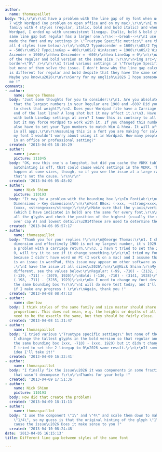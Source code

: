```yaml
---
author:
  name: thomaspaillot
body: "Hi,\r\n\r\nI have a problem with the line gap of my font when using it on windows
  7 with Wordpad (no problem on open office and on my mac).\r\n\r\nI made a  font
  family with 4 styles (regular, italic, bold and bold italic) and when I use it with
  Wordpad, I ended up with unconsistent linegap. Italic, bold & bold italic have the
  same line gap but regular has a larger one.\r\n<!--break-->\r\nI use Fontlab to
  made the font and my settings in \"Truetype Specific metrics\" are the same for
  all 4 styles (see below).\r\n\r\nOS/2 TypoAscender = 1600\r\nOS/2 TypoDescender
  = -500\r\nOS/2 TypoLineGap = 400\r\nOS/2 WinAscent = 1900\r\nOS/2 WinDescent = -600\r\nhhea
  Ascender = 1900\r\nhhea Descender = -600\r\nhhea LineGap = 0\r\n\r\nA screenshot
  of the regular and bold version at the same size :\r\n\r\n<img src=\"http://f.cl.ly/items/1i3E2C0Y1F0T2c3d3V31/linegap-problem.png\"
  border=\"0\" />\r\n\r\nI tried various settings in \"Truetype Specific metrics\"
  but none of them solve the issue. I don't know why the line gap calculated by wordpad
  is different for regular and bold despite that they have the same settings\u2026
  Maybe you know\u2026\r\n\r\nSorry for my english\u2026 I hope someone could help
  me !"
comments:
- author:
    name: George Thomas
  body: "Just some thoughts for you to consider:\r\n1. Are you absolutely certain
    that the largest numbers in your Regular are 1900 and -600? Did you do a Recalculation
    to check that weight?\r\n2. Does your Wordpad file have a Carriage Return at the
    end of the last line? A long shot but it may affect it.\r\n3. Have you tried it
    with both LineGap settings at zero? I know this is contrary to all recommendations
    but it may force Wordpad to work with it. If you changed this number you would
    also have to set your Typo numbers to match Win & hhea. It will affect your output
    in all apps.\r\n\r\nAssuming this is a font you are making for sale, if it were
    my font I wouldn't worry about using it in Wordpad. How many people use Wordpad
    in an office or professional setting?"
  created: '2013-04-05 18:10:29'
- author:
    name: jasonc
    picture: 111045
  body: "OK, now this one's a longshot, but did you cache the VDMX table? If your
    autohinting is off, that could cause weird settings in the VDMX. This would only
    happen at some sizes, though, so if you see the issue at a large range of sizes,
    that's not the cause. \r\n\r\n"
  created: '2013-04-06 05:48:02'
- author:
    name: Nick Shinn
    picture: 110193
  body: "It may be a problem with the bounding box.\r\nIn FontLab:\r\n> Metrics and
    Dimensions > Key dimensions\r\n\r\nFont BBox: (-xxx, -<strong>xxx</strong>) -
    (xxxx, <strong>xxx</strong>)\r\n\r\nMake sure that the y-axis/vertical values
    (which I have indicated in bold) are the same for every font.\r\n\r\nGo through
    all the glyphs and check the position of the highest (usually the ring accent
    over cap A) and lowest details\u2014these are used to determine the bounding box."
  created: '2013-04-06 05:57:17'
- author:
    name: thomaspaillot
  body: "Thank you for your replies !\r\n\r\n@George Thomas:\r\n1. I check my vertical
    dimension and effectively 1900 is not my largest number, it's 1929.\r\n2. Not
    a problem with a carriage return.\r\n3. I havn't tried to set the 2 linegap to
    0, will try it to see if it change something.\r\n\r\nI tried my font on wordPad
    because I didn't have word on PC (I work on a mac) and I assume that if there
    is an issue in wordPad, this issue may appear on other software as well.\r\n\r\n@jasonc
    :\r\nI have the issue at all sizes\u2026\r\n\r\n@Nick Shinn:\r\nMy Font BBox are
    different, see the values below:\r\nRegular: (-99, -710) - (3132, 1920)\r\nItalic:
    (-139, -711) - (3070, 1920)\r\nBold: (-130, -710) - (3141, 1928)\r\nBold Italic:
    (-198, -711) - (3235, 1929)\r\n\r\nDo I need to change my font design to fit in
    the same bounding box ?\r\n\r\nI will do more test today, and I'll let you know
    if I make any progress ! \r\n\r\nAgain, thank you !"
  created: '2013-04-08 08:47:13'
- author:
    name: dberlow
  body: I think styles of the same family and size master should share the same em
    proportions. This does not mean, e.g. the heights or depths of all the glyphs
    need to be the exactly the same, but they should be fairly close.
  created: '2013-04-08 11:31:47'
- author:
    name: thomaspaillot
  body: "I tried various \"Truetype specific settings\" but none of them fix the issue.
    I change the tallest glyphs in the bold version so that regular and bold fit in
    the same bounding box (xxx, -710) - (xxx, 1920) but it didn't change anything.
    I tried to set the 2 linegap to 0\u2026 same result.\r\n\r\nIf someone has another
    idea I'll take it!"
  created: '2013-04-09 16:32:41'
- author:
    name: thomaspaillot
  body: "I finally fix the issue\u2026 it was components in some fractions (1/4, 3/4\u2026)
    that wasn't decompose !\r\n\r\nThanks for your help !"
  created: '2013-04-09 17:51:36'
- author:
    name: Nick Shinn
    picture: 110193
  body: How did that create the problem?
  created: '2013-04-09 18:11:13'
- author:
    name: thomaspaillot
  body: "I use the component \"1\" and \"4\" and scale them down to make the glyph
    \"1/4\", so my guess is that the original hinting of the glyph \"1\" and \"4\"
    cause the issue\u2026 Does it make sense to you ?"
  created: '2013-04-10 08:24:48'
date: '2013-04-05 16:15:13'
title: Different line gap between styles of the same font

---
```

